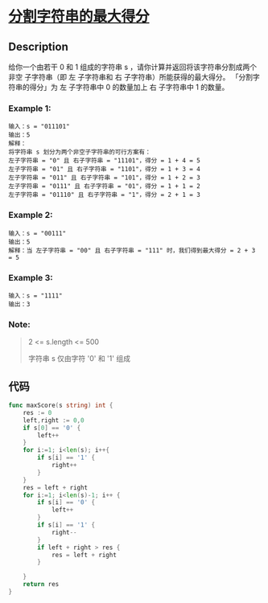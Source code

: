 # [分割字符串的最大得分](https://leetcode-cn.com/problems/maximum-score-after-splitting-a-string/)

## Description

给你一个由若干 0 和 1 组成的字符串 s ，请你计算并返回将该字符串分割成两个 非空 子字符串（即 左 子字符串和 右 子字符串）所能获得的最大得分。
「分割字符串的得分」为 左 子字符串中 0 的数量加上 右 子字符串中 1 的数量。

### Example 1:

````
输入：s = "011101"
输出：5 
解释：
将字符串 s 划分为两个非空子字符串的可行方案有：
左子字符串 = "0" 且 右子字符串 = "11101"，得分 = 1 + 4 = 5 
左子字符串 = "01" 且 右子字符串 = "1101"，得分 = 1 + 3 = 4 
左子字符串 = "011" 且 右子字符串 = "101"，得分 = 1 + 2 = 3 
左子字符串 = "0111" 且 右子字符串 = "01"，得分 = 1 + 1 = 2 
左子字符串 = "01110" 且 右子字符串 = "1"，得分 = 2 + 1 = 3
````

### Example 2:

````
输入：s = "00111"
输出：5
解释：当 左子字符串 = "00" 且 右子字符串 = "111" 时，我们得到最大得分 = 2 + 3 = 5
````

### Example 3:

```
输入：s = "1111"
输出：3
```

### Note:

> 2 <= s.length <= 500
>
> 字符串 s 仅由字符 '0' 和 '1' 组成


## 代码
```` Go
func maxScore(s string) int {
    res := 0
    left,right := 0,0
    if s[0] == '0' {
        left++
    }
    for i:=1; i<len(s); i++{
        if s[i] == '1' {
            right++
        }
    }
    res = left + right
    for i:=1; i<len(s)-1; i++ {
        if s[i] == '0' {
            left++
        }
        if s[i] == '1' {
            right--
        }
        if left + right > res {
            res = left + right
        }

    }
    return res
}
````

